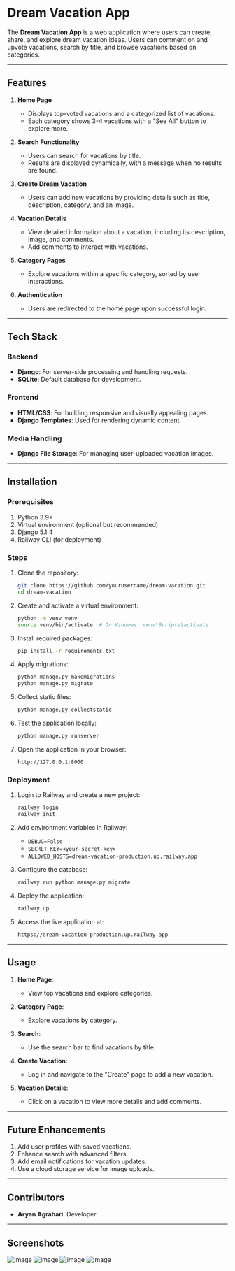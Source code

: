 # Dream Vacation App

The **Dream Vacation App** is a web application where users can create, share, and explore dream vacation ideas. Users can comment on and upvote vacations, search by title, and browse vacations based on categories.

---

## Features

1. **Home Page**
   - Displays top-voted vacations and a categorized list of vacations.
   - Each category shows 3-4 vacations with a "See All" button to explore more.

2. **Search Functionality**
   - Users can search for vacations by title.
   - Results are displayed dynamically, with a message when no results are found.

3. **Create Dream Vacation**
   - Users can add new vacations by providing details such as title, description, category, and an image.

4. **Vacation Details**
   - View detailed information about a vacation, including its description, image, and comments.
   - Add comments to interact with vacations.

5. **Category Pages**
   - Explore vacations within a specific category, sorted by user interactions.

6. **Authentication**
   - Users are redirected to the home page upon successful login.

---

## Tech Stack

### Backend
- **Django**: For server-side processing and handling requests.
- **SQLite**: Default database for development.

### Frontend
- **HTML/CSS**: For building responsive and visually appealing pages.
- **Django Templates**: Used for rendering dynamic content.

### Media Handling
- **Django File Storage**: For managing user-uploaded vacation images.

---

## Installation

### Prerequisites
1. Python 3.9+
2. Virtual environment (optional but recommended)
3. Django 5.1.4
4. Railway CLI (for deployment)

### Steps

1. Clone the repository:
   ```bash
   git clone https://github.com/yourusername/dream-vacation.git
   cd dream-vacation
   ```

2. Create and activate a virtual environment:
   ```bash
   python -m venv venv
   source venv/bin/activate  # On Windows: venv\Scripts\activate
   ```

3. Install required packages:
   ```bash
   pip install -r requirements.txt
   ```

4. Apply migrations:
   ```bash
   python manage.py makemigrations
   python manage.py migrate
   ```

5. Collect static files:
   ```bash
   python manage.py collectstatic
   ```

6. Test the application locally:
   ```bash
   python manage.py runserver
   ```

7. Open the application in your browser:
   ```
   http://127.0.0.1:8000
   ```

### Deployment

1. Login to Railway and create a new project:
   ```bash
   railway login
   railway init
   ```

2. Add environment variables in Railway:
   - `DEBUG=False`
   - `SECRET_KEY=<your-secret-key>`
   - `ALLOWED_HOSTS=dream-vacation-production.up.railway.app`

3. Configure the database:
   ```bash
   railway run python manage.py migrate
   ```

4. Deploy the application:
   ```bash
   railway up
   ```

5. Access the live application at:
   ```
   https://dream-vacation-production.up.railway.app
   ```

---

## Usage

1. **Home Page**:
   - View top vacations and explore categories.

2. **Category Page**:
   - Explore vacations by category.

3. **Search**:
   - Use the search bar to find vacations by title.

4. **Create Vacation**:
   - Log in and navigate to the "Create" page to add a new vacation.

5. **Vacation Details**:
   - Click on a vacation to view more details and add comments.

---

## Future Enhancements

1. Add user profiles with saved vacations.
2. Enhance search with advanced filters.
3. Add email notifications for vacation updates.
4. Use a cloud storage service for image uploads.

---

## Contributors
- **Aryan Agrahari**: Developer

---

## Screenshots
![image](https://github.com/user-attachments/assets/dd6d154d-96b0-4f3b-88ee-ddf7346232fd)
![image](https://github.com/user-attachments/assets/9e1db226-8d53-4d3e-82b0-ff99748fcb17)
![image](https://github.com/user-attachments/assets/38f4a326-d720-4f37-91e7-bb9c66436f9d)
![image](https://github.com/user-attachments/assets/ae0429ff-87f0-46fd-b1fc-04ec80ce75c1)




